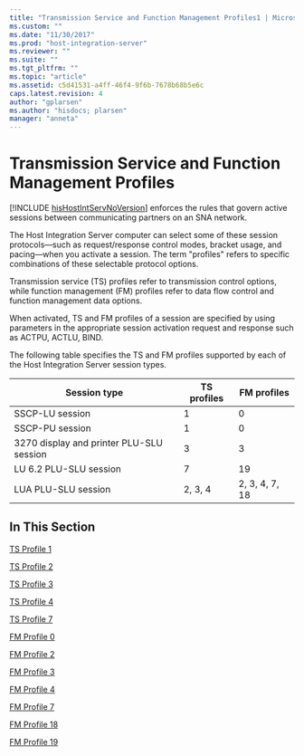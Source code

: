 ```yaml
---
title: "Transmission Service and Function Management Profiles1 | Microsoft Docs"
ms.custom: ""
ms.date: "11/30/2017"
ms.prod: "host-integration-server"
ms.reviewer: ""
ms.suite: ""
ms.tgt_pltfrm: ""
ms.topic: "article"
ms.assetid: c5d41531-a4ff-46f4-9f6b-7678b68b5e6c
caps.latest.revision: 4
author: "gplarsen"
ms.author: "hisdocs; plarsen"
manager: "anneta"
---
```

# Transmission Service and Function Management Profiles
[!INCLUDE [hisHostIntServNoVersion](../includes/hishostintservnoversion-md.md)] enforces the rules that govern active sessions between communicating partners on an SNA network.  
  
 The Host Integration Server computer can select some of these session protocols—such as request/response control modes, bracket usage, and pacing—when you activate a session. The term "profiles" refers to specific combinations of these selectable protocol options.  
  
 Transmission service (TS) profiles refer to transmission control options, while function management (FM) profiles refer to data flow control and function management data options.  
  
 When activated, TS and FM profiles of a session are specified by using parameters in the appropriate session activation request and response such as ACTPU, ACTLU, BIND.  
  
 The following table specifies the TS and FM profiles supported by each of the Host Integration Server session types.  
  
|Session type|TS profiles|FM profiles|  
|------------------|-----------------|-----------------|  
|SSCP-LU session|1|0|  
|SSCP-PU session|1|0|  
|3270 display and printer PLU-SLU session|3|3|  
|LU 6.2 PLU-SLU session|7|19|  
|LUA PLU-SLU session|2, 3, 4|2, 3, 4, 7, 18|  
  
## In This Section  
 [TS Profile 1](../core/ts-profile-12.md)  
  
 [TS Profile 2](../core/ts-profile-22.md)  
  
 [TS Profile 3](../core/ts-profile-31.md)  
  
 [TS Profile 4](../core/ts-profile-42.md)  
  
 [TS Profile 7](../core/ts-profile-72.md)  
  
 [FM Profile 0](../core/fm-profile-02.md)  
  
 [FM Profile 2](../core/fm-profile-21.md)  
  
 [FM Profile 3](../core/fm-profile-31.md)  
  
 [FM Profile 4](../core/fm-profile-42.md)  
  
 [FM Profile 7](../core/fm-profile-72.md)  
  
 [FM Profile 18](../core/fm-profile-182.md)  
  
 [FM Profile 19](../core/fm-profile-192.md)